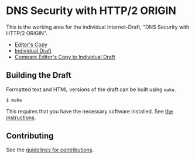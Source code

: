 # DNS Security with HTTP/2 ORIGIN

This is the working area for the individual Internet-Draft, "DNS Security with HTTP/2 ORIGIN".

* [Editor's Copy](https://MikeBishop.github.io/origin-fed-up/#go.draft-bishop-httpbis-origin-fed-up.html)
* [Individual Draft](https://tools.ietf.org/html/draft-bishop-httpbis-origin-fed-up)
* [Compare Editor's Copy to Individual Draft](https://MikeBishop.github.io/origin-fed-up/#go.draft-bishop-httpbis-origin-fed-up.diff)

## Building the Draft

Formatted text and HTML versions of the draft can be built using `make`.

```sh
$ make
```

This requires that you have the necessary software installed.  See
[the instructions](https://github.com/martinthomson/i-d-template/blob/master/doc/SETUP.md).


## Contributing

See the
[guidelines for contributions](https://github.com/MikeBishop/origin-fed-up/blob/master/CONTRIBUTING.md).
